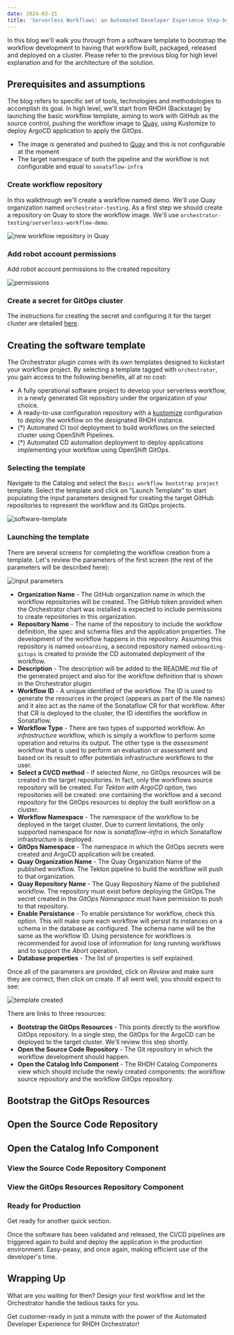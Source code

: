 ```yaml
---
date: 2024-03-15
title: 'Serverless Workflows: an Automated Developer Experience Step-by-Step'
---
```

In this blog we'll walk you through from a software template to bootstrap the workflow development to having that workflow built, packaged, released and deployed on a cluster.
Please refer to the previous blog for high level explanation and for the architecture of the solution.

## Prerequisites and assumptions
The blog refers to specific set of tools, technologies and methodologies to accomplish its goal.
In high level, we'll start from RHDH (Backstage) by launching the basic workflow template, aiming to work with GitHub as the source control, pushing the workflow image to [Quay](quay.io), using Kustomize to deploy ArgoCD application to apply the GitOps.

* The image is generated and pushed to [Quay](quay.io) and this is not configurable at the moment
* The target namespace of both the pipeline and the workflow is not configurable and equal to `sonataflow-infra`

### Create workflow repository
In this walkthrough we'll create a workflow named demo. We'll use Quay organization named `orchestrator-testing`.
As a first step we should create a repository on Quay to store the workflow image. We'll use `orchestrator-testing/serverless-workflow-demo`.

![new workflow repository in Quay](/blog/images/new-quay-workflow-repo.png)

### Add robot account permissions
Add robot account permissions to the created repository

![permissions](/blog/images/add-robot-accout-perm-to-workflow.png)


### Create a secret for GitOps cluster
 The instructions for creating the secret and configuring it for the target cluster are detailed [here](https://github.com/parodos-dev/orchestrator-helm-chart/blob/gh-pages/gitops/README.md#installing-docker-credentials).


## Creating the software template
The Orchestrator plugin comes with its own templates designed to kickstart your workflow project. By selecting a template tagged with `orchestrator`, you gain access to the following benefits, all at no cost:

* A fully operational software project to develop your serverless workflow, in a newly generated Git repository under the organization of your choice.
* A ready-to-use configuration repository with a [kustomize](https://kustomize.io/) configuration to deploy the workflow on the designated RHDH instance.
* (*) Automated CI tool deployment to build workflows on the selected cluster using OpenShift Pipelines.
* (*) Automated CD automation deployment to deploy applications implementing your workflow using OpenShift GitOps.

### Selecting the template
Navigate to the Catalog and select the `Basic workflow bootstrap project` template. Select the template and click on "Launch Template" to start populating the input parameters designed for creating the target GitHub repositories to represent the workflow and its GitOps projects.

![software-template](/blog/images/software-template-catalog.png)

### Launching the template
There are several screens for completing the workflow creation from a template. Let's review the parameters of the first screen (the rest of the parameters will be described here):

![input parameters](/blog/images/template-input-parameters-1.png)

- **Organization Name** - The GitHub organization name in which the workflow repositories will be created. The GitHub token provided when the Orchestrator chart was installed is expected to include permissions to create repositories in this organization.
- **Repository Name** - The name of the repository to include the workflow definition, the spec and schema files and the application properties. The development of the workflow happens in this repository. Assuming this repository is named `onboarding`, a second repository named `onboarding-gitops` is created to provide the CD automated deployment of the workflow.
- **Description** - The description will be added to the README.md file of the generated project and also for the workflow definition that is shown in the Orchestrator plugin
- **Workflow ID** - A unique identified of the workflow. The ID is used to generate the resources in the project (appears as part of the file names) and it also act as the name of the Sonataflow CR for that workflow. After that CR is deployed to the cluster, the ID identifies the workflow in Sonataflow.
- **Workflow Type** - There are two types of supported workflow. An *infrastructure* workflow, which is simply a workflow to perform some operation and returns its output. The other type is the *assessment* workflow that is used to perform an evaluation or assessment and based on its result to offer potentials infrastructure workflows to the user.
- **Select a CI/CD method** - If selected *None*, no GitOps resources will be created in the target repositories. In fact, only the workflows source repository will be created. For *Tekton with ArgoCD* option, two repositories will be created: one containing the workflow and a second repository for the GitOps resources to deploy the built workflow on a cluster.
- **Workflow Namespace** - The namespace of the workflow to be deployed in the target cluster. Due to current limitations, the only supported namespace for now is *sonataflow-infra* in which Sonataflow infrastructure is deployed.
- **GitOps Namespace** - The namespace in which the GitOps secrets were created and ArgoCD application will be created.
- **Quay Organization Name** - The Quay Organization Name of the published workflow. The Tekton pipeline to build the workflow will push to that organization.
- **Quay Repository Name** - The Quay Repository Name of the published workflow. The repository must exist before deploying the GitOps.The secret created in the *GitOps Namespace* must have permission to push to that repository.
- **Enable Persistance** - To enable persistence for workflow, check this option. This will make sure each workflow will persist its instances on a schema in the database as configured. The schema name will be the same as the workflow ID. Using persistence for workflows is recommended for avoid lose of information for long running workflows and to support the *Abort* operation.
- **Database properties** - The list of properties is self explained.

Once all of the parameters are provided, click on *Review* and make sure they are correct, then click on create.
If all went well, you should expect to see:

![template created](/blog/images/template-created.png)

There are links to three resources:
- **Bootstrap the GitOps Resources** - This points directly to the workflow GitOps repository. In a single step, the GitOps for the ArgoCD can be deployed to the target cluster. We'll review this step shortly.
- **Open the Source Code Repository** - The Git repository in which the workflow development should happen.
- **Open the Catalog Info Component** - The RHDH Catalog Components view which should include the newly created components: the workflow source repository and the workflow GitOps repository.

## Bootstrap the GitOps Resources

## Open the Source Code Repository

## Open the Catalog Info Component

### View the Source Code Repository Component

### View the GitOps Resources Repository Component

### Ready for Production
Get ready for another quick section.

Once the software has been validated and released, the CI/CD pipelines are triggered again to build and deploy the application in the production environment. Easy-peasy, and once again, making efficient use of the developer's time.

## Wrapping Up
What are you waiting for then? Design your first workflow and let the Orchestrator handle the tedious tasks for you. 

Get customer-ready in just a minute with the power of the Automated Developer Experience for RHDH Orchestrator!


